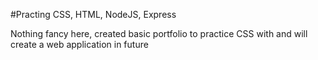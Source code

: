 #Practing CSS, HTML, NodeJS, Express

Nothing fancy here, created basic portfolio to practice CSS with and will create a web application in future
